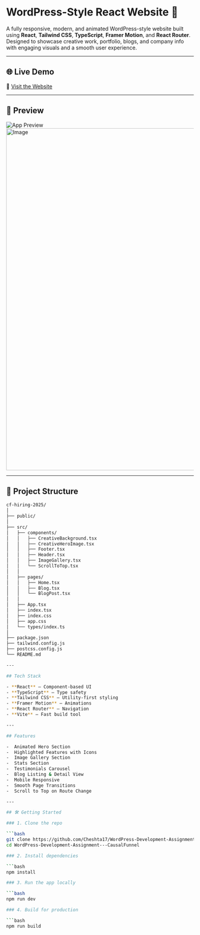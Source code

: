 # WordPress-Style React Website 🚀

A fully responsive, modern, and animated WordPress-style website built using **React**, **Tailwind CSS**, **TypeScript**, **Framer Motion**, and **React Router**. Designed to showcase creative work, portfolio, blogs, and company info with engaging visuals and a smooth user experience.

---

## 🌐 Live Demo

🔗 [Visit the Website](https://word-press-causal-funnel-cheshta17.vercel.app/)

---

## 📸 Preview

![App Preview](<img width="915" alt="Image" src="https://github.com/user-attachments/assets/d576605f-8ade-4296-a5b6-6d9e7f4010ca" />) 
<img width="919" alt="Image" src="https://github.com/user-attachments/assets/b4a99e09-ac21-4e50-addd-401d0b78e7d0" />



---

## 📁 Project Structure

```bash
cf-hiring-2025/
│
├── public/
│
├── src/
│   ├── components/
│   │   ├── CreativeBackground.tsx
│   │   ├── CreativeHeroImage.tsx
│   │   ├── Footer.tsx
│   │   ├── Header.tsx
│   │   ├── ImageGallery.tsx
│   │   └── ScrollToTop.tsx
│   │
│   ├── pages/
│   │   ├── Home.tsx
│   │   ├── Blog.tsx
│   │   └── BlogPost.tsx
│   │
│   ├── App.tsx
│   ├── index.tsx
│   ├── index.css
│   ├── app.css
│   └── types/index.ts
│
├── package.json
├── tailwind.config.js
├── postcss.config.js
└── README.md

---

## Tech Stack

- **React** – Component-based UI  
- **TypeScript** – Type safety  
- **Tailwind CSS** – Utility-first styling  
- **Framer Motion** – Animations  
- **React Router** – Navigation  
- **Vite** – Fast build tool

---

## Features

-  Animated Hero Section  
-  Highlighted Features with Icons  
-  Image Gallery Section  
-  Stats Section  
-  Testimonials Carousel  
-  Blog Listing & Detail View  
-  Mobile Responsive  
-  Smooth Page Transitions  
-  Scroll to Top on Route Change  

---

## 🛠️ Getting Started

### 1. Clone the repo

```bash
git clone https://github.com/Cheshta17/WordPress-Development-Assignment---CausalFunnel.git
cd WordPress-Development-Assignment---CausalFunnel

### 2. Install dependencies

```bash
npm install

### 3. Run the app locally

```bash
npm run dev

### 4. Build for production

```bash
npm run build

```
